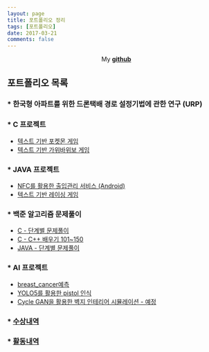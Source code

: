 ```yaml
---
layout: page
title: 포트폴리오 정리
tags: [포트폴리오]
date: 2017-03-21
comments: false
---
```

    
<center>My <a href="https://github.com/glydokid"><b>github</b></a> </center>

## 포트폴리오 목록
### * 한국형 아파트를 위한 드론택배 경로 설정기법에 관한 연구 (URP)

### * C 프로젝트
- [텍스트 기반 포켓몬 게임](https://github.com/glydokid/C_Project/tree/main/pokemon_3)
- [텍스트 기반 가위바위보 게임](https://github.com/glydokid/C_Project/tree/main/RPS_Game)

### * JAVA 프로젝트
- [NFC를 활용한 출입관리 서비스 (Android)](https://github.com/glydokid/AndroidProject-B.SORI)
- [텍스트 기반 레이싱 게임](https://github.com/glydokid/JavaSt/tree/main/Example07_01)

### * 백준 알고리즘 문제풀이 
- [C - 단계별 문제풀이](https://github.com/glydokid/BeakJoon/tree/main/C_%EB%8B%A8%EA%B3%84%EB%B3%84%20%EB%AC%B8%EC%A0%9C%ED%92%80%EC%9D%B4)
- [C - C++ 배우기 101~150](https://github.com/glydokid/BeakJoon/tree/main/%EB%AC%B8%EC%A0%9C%EC%A7%91/C%2B%2B%EB%B0%B0%EC%9A%B0%EA%B8%B0%20(101~150))
- [JAVA - 단계별 문제풀이](https://github.com/glydokid/BeakJoon/tree/main/JAVA_%EB%8B%A8%EA%B3%84%EB%B3%84%20%EB%AC%B8%EC%A0%9C%ED%92%80%EC%9D%B4)

### * AI 프로젝트 
- [breast_cancer예측](https://github.com/glydokid/AI_research/tree/master/breast_cancer%EC%98%88%EC%B8%A1)
- [YOLO5를 활용한 pistol 인식](https://github.com/glydokid/AI_research/blob/master/YOLO5.ipynb)
- [Cycle GAN을 활용한 벽지 인테리어 시뮬레이션 - 예정]()
### * [수상내역](https://glydokid.github.io//awards)

### * [활동내역](https://glydokid.github.io//activities)